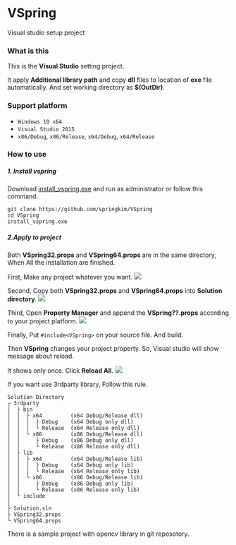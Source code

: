 # VSpring
Visual studio setup project

### What is this

This is the **Visual Studio** setting project.

It apply **Additional library path** and copy  **dll** files to location of **exe** file  automatically. And set working directory as **$(OutDir)**.

### Support platform
* `Windows 10 x64`
* `Visual Studio 2015`
* `x86/Debug`, `x86/Release`, `x64/Debug`, `x64/Release`

### How to use

##### 1. Install vspring
Download [install_vspring.exe](https://www.dropbox.com/s/9s3f6lhrxiib2cy/install_vspring.exe?dl=1) and run as administrator or follow this command.
```
git clone https://github.com/springkim/VSpring
cd VSpring
install_vspring.exe
```

##### 2.Apply to project
Both **VSpring32.props** and **VSpring64.props** are in the same directory, When All the installation are finished.

First, Make any project whatever you want.
![](https://i.imgur.com/DkMLJhT.png)

Second, Copy both **VSpring32.props** and **VSpring64.props** into **Solution directory**.
![](https://i.imgur.com/Bw1nimK.png)

Third, Open **Property Manager** and append the **VSpring??.props** according to your project platform.
![](https://i.imgur.com/kWvEPHf.png)

Finally, Put `#include<VSpring>` on your source file. And build.

Then **VSpring** changes your project property. So, Visual studio will show message about reload.

It shows only once. Click **Reload All**.
![](https://i.imgur.com/vhw6PsM.png)

If you want use 3rdparty library, Follow this rule.

```
Solution Directory
┌ 3rdparty
│  ├ bin
│  │  ├ x64         (x64 Debug/Release dll)
│  │  │  ├ Debug    (x64 Debug only dll)
│  │  │  └ Release  (x64 Release only dll)
│  │  └ x86         (x86 Debug/Release dll)
│  │     ├ Debug    (x86 Debug only dll)
│  │     └ Release  (x86 Release only dll)
│  ├ lib
│  │  ├ x64         (x64 Debug/Release lib)
│  │  │  ├ Debug    (x64 Debug only lib)
│  │  │  └ Release  (x64 Release only lib)
│  │  └ x86         (x86 Debug/Release lib)
│  │     ├ Debug    (x86 Debug only lib)
│  │     └ Release  (x86 Release only lib)
│  └ include
│  
├ Solution.sln
├ VSpring32.props
└ VSpring64.props
```

There is a sample project with opencv library in git reposotory.



